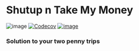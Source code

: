 # Shutup n Take My Money

![image](https://github.com/mr-vaibh/stm-money/workflows/Node.js%20CI/badge.svg)
[![Codecov](https://img.shields.io/codecov/c/github/mr-vaibh/stm-money)](https://app.codecov.io/gh/mr-vaibh/stm-money)
[![image](https://img.shields.io/badge/License-MIT-blue.svg)](https://github.com/mr-vaibh/stm-money/blob/main/LICENSE)

### Solution to your two penny trips